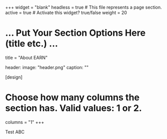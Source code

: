 +++ 
widget = "blank" 
headless = true # This file represents a page section. 
active = true # Activate this widget? true/false 
weight = 20

# ... Put Your Section Options Here (title etc.) ...
title = "About EARN"

header:
  image: "header.png"
  caption: ""
  
[design]
  # Choose how many columns the section has. Valid values: 1 or 2.
  columns = "1"
+++



Test ABC
